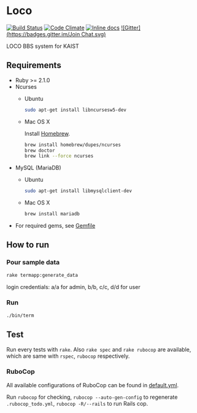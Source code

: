 # Loco

[![Build Status](https://travis-ci.org/khwon/loco.svg)](https://travis-ci.org/khwon/loco)
[![Code Climate](https://codeclimate.com/github/khwon/loco.png)](https://codeclimate.com/github/khwon/loco)
[![Inline docs](http://inch-ci.org/github/khwon/loco.png)](http://inch-ci.org/github/khwon/loco)
[![Gitter](https://badges.gitter.im/Join Chat.svg)](https://gitter.im/khwon/loco?utm_source=badge&utm_medium=badge&utm_campaign=pr-badge&utm_content=badge)

LOCO BBS system for KAIST

## Requirements

* Ruby >= 2.1.0
* Ncurses
    * Ubuntu
        ``` sh
        sudo apt-get install libncursesw5-dev
        ```

    * Mac OS X

        Install [Homebrew](http://brew.sh/).
        ``` sh
        brew install homebrew/dupes/ncurses
        brew doctor
        brew link --force ncurses
        ```
* MySQL (MariaDB)
    * Ubuntu
        ``` sh
        sudo apt-get install libmysqlclient-dev
        ```

    * Mac OS X
        ``` sh
        brew install mariadb
        ```
* For required gems, see [Gemfile](/Gemfile)

## How to run

### Pour sample data

``` sh
rake termapp:generate_data
```
login credentials: a/a for admin, b/b, c/c, d/d for user

### Run

``` sh
./bin/term
```

## Test

Run every tests with `rake`. Also `rake spec` and `rake rubocop` are available, which are same with `rspec`, `rubocop` respectively.

### RuboCop

All available configurations of RuboCop can be found in [default.yml](https://github.com/bbatsov/rubocop/blob/master/config/default.yml).

Run `rubocop` for checking, `rubocop --auto-gen-config` to regenerate `.rubocop_todo.yml`, `rubocop -R/--rails` to run Rails cop.
